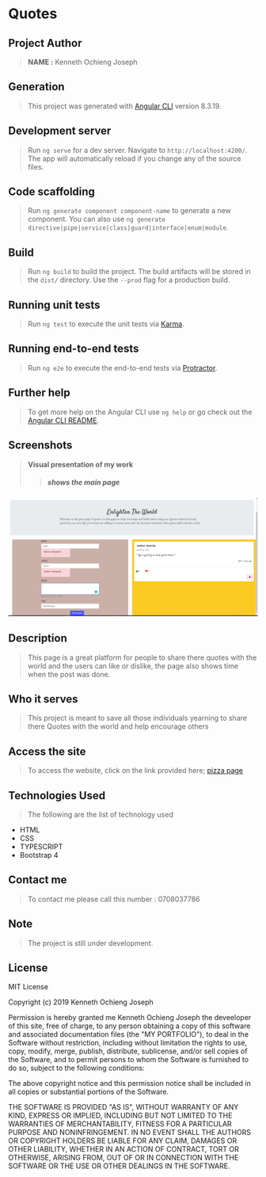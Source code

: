 # Quotes

## Project Author
> **NAME :** Kenneth Ochieng Joseph

  ## Generation
>This project was generated with [Angular CLI](https://github.com/angular/angular-cli) version 8.3.19.

 ## Development server

>Run `ng serve` for a dev server. Navigate to `http://localhost:4200/`. The app will automatically reload if you change any of the source files.

## Code scaffolding

 >Run `ng generate component component-name` to generate a new component. You can also use `ng generate directive|pipe|service|class|guard|interface|enum|module`.

## Build

>Run `ng build` to build the project. The build artifacts will be stored in the `dist/` directory. Use the `--prod` flag for a production build.

## Running unit tests

>Run `ng test` to execute the unit tests via [Karma](https://karma-runner.github.io).

## Running end-to-end tests

>Run `ng e2e` to execute the end-to-end tests via [Protractor](http://www.protractortest.org/).

## Further help

>To get more help on the Angular CLI use `ng help` or go check out the [Angular CLI README](https://github.com/angular/angular-cli/blob/master/README.md).

## Screenshots
> **Visual presentation of my work**
 >>##### shows the main page
![this shows the page](assets/images/quotes.png)

## Description
>This page is a great platform for people to share there quotes with the world and the users can like or dislike, the page also shows time when the post was done.

## Who it serves
> This project is meant to save all those individuals yearning to share there Quotes with the world and help encourage others 
## Access the site
> To access the website, click on the link provided here;
>[pizza page]( https://kenneth-joseph.github.io/quotes/)

## Technologies Used
>The following are the list of technology used
 - HTML
 - CSS
 - TYPESCRIPT
 - Bootstrap 4

 ## Contact me
 > To contact me please call this number : 0708037786
 ## Note
 > The project is still under development.
 ## License
  MIT License

Copyright (c) 2019 Kenneth Ochieng Joseph

Permission is hereby granted me Kenneth Ochieng Joseph the deveeloper of this site, free of charge, to any person obtaining a copy
of this software and associated documentation files (the "MY PORTFOLIO"), to deal
in the Software without restriction, including without limitation the rights
to use, copy, modify, merge, publish, distribute, sublicense, and/or sell
copies of the Software, and to permit persons to whom the Software is
furnished to do so, subject to the following conditions:

The above copyright notice and this permission notice shall be included in all
copies or substantial portions of the Software.

THE SOFTWARE IS PROVIDED "AS IS", WITHOUT WARRANTY OF ANY KIND, EXPRESS OR
IMPLIED, INCLUDING BUT NOT LIMITED TO THE WARRANTIES OF MERCHANTABILITY,
FITNESS FOR A PARTICULAR PURPOSE AND NONINFRINGEMENT. IN NO EVENT SHALL THE
AUTHORS OR COPYRIGHT HOLDERS BE LIABLE FOR ANY CLAIM, DAMAGES OR OTHER
LIABILITY, WHETHER IN AN ACTION OF CONTRACT, TORT OR OTHERWISE, ARISING FROM,
OUT OF OR IN CONNECTION WITH THE SOFTWARE OR THE USE OR OTHER DEALINGS IN THE
SOFTWARE. 
